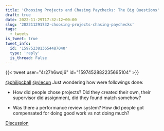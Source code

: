 ```yaml
---
title: 'Choosing Projects and Chasing Paychecks: The Big Questions'
draft: true
date: 2022-11-29T17:32:12+00:00
slug: '202211291732-choosing-projects-chasing-paychecks'
tags:
  - tweets
is_tweet: true
tweet_info:
  id: '1597523813654487040'
  type: 'reply'
  is_thread: False
---
```




{{< tweet user="4r27h6wdj6" id="1597452882235695104" >}}

[@philipcball](https://x.com/philipcball) [@ylecun](https://x.com/ylecun) Just wondering how were followings done:

- How did people chose projects? Did they created their own, their supervisor did assignment, did they found match somehow?

- Was there a performance review system? How did people got compensated for doing good work vs not doing much?

[Discussion](https://x.com/sytelus/status/1597523813654487040)

